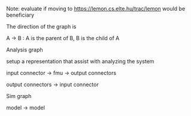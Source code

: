 
Note: evaluate if moving to https://lemon.cs.elte.hu/trac/lemon would be beneficiary


The direction of the graph is 

A -> B : A is the parent of B, B is the child of A

Analysis graph

setup a representation that assist with analyzing the system

input connector -> fmu -> output connectors 

output connectors -> input connector



Sim graph 

model -> model
